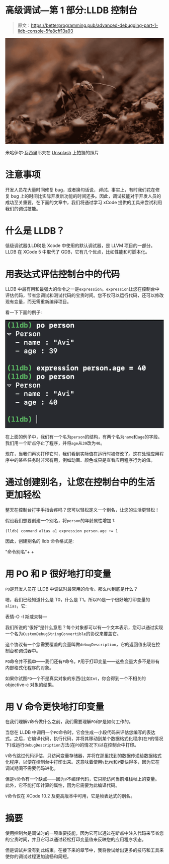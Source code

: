 # 高级调试—第 1 部分:LLDB 控制台

> 原文：<https://betterprogramming.pub/advanced-debugging-part-1-lldb-console-5fe8cff13a93>

![](img/cfed13f017784e5e95ee694461590113.png)

米哈伊尔·瓦西里耶夫在 [Unsplash](https://unsplash.com/photos/Vf1JrKMUS0Q) 上拍摄的照片

# **注意事项**

开发人员花大量时间修复 bug，或者换句话说，*调试*。事实上，有时我们花在修复 bug 上的时间比实际开发新功能的时间还多。因此，调试技能对于开发人员的成功至关重要，在下面的文章中，我们将通过学习 xCode 提供的工具来尝试利用我们的调试技能。

# **什么是 LLDB？**

低级调试器(LLDB)是 Xcode 中使用的默认调试器，是 LLVM 项目的一部分。LLDB 在 XCode 5 中取代了 GDB，它有几个优点，比如性能和可脚本化。

# **用表达式**评估控制台中的代码

LLDB 中最有用和最强大的命令之一是`expression`。`expression`让您在控制台中评估代码，节省您调试和测试代码的宝贵时间。您不仅可以运行代码，还可以修改现有变量，而无需重新编译项目。

看一下下面的例子:

![](img/527d3500a14f0cb29dd508108c2e8604.png)

在上面的例子中，我们有一个名为`person`的结构，有两个名为`name`和`age`的字段。我们用一个断点停止了程序，并将`age`从`39`改为`40`。

现在，当我们再次打印它时，我们看到实际值在运行时被修改了。这在处理应用程序中的某些任务时非常有用，例如动画、颜色或只是查看应用程序行为的值。

# **通过创建别名**，让您在控制台中的生活更加轻松

整天在控制台打字手指会疼吗？您可以轻松定义一个别名，让您的生活更轻松！

假设我们想要创建一个别名，将`person`的年龄属性增加 1:

`(lldb) command alias a1 expression person.age += 1`

因此，创建别名的 lldb 命令格式是:

"命令别名"+ <name of="" alias="">+</name>

# **用 PO 和 P 很好地打印变量**

`PO`是开发人员在 LLDB 中调试时最常用的命令。那么`PO`到底是什么？

嗯，我们已经知道什么是 T0，什么是 T1。所以`PO`是一个很好地打印变量的`alias`，它:

表情-O -l 斯威夫特—<name of="" variable=""></name>

我们所说的“很好”是什么意思？每个对象都可以有一个文本表示，您可以通过实现一个名为`CustomDebugStringConvertible`的协议来覆盖它。

这个协议有一个您需要覆盖的变量叫做`debugDescription`，它的返回值出现在控制台和调试器中。

`PO`命令并不孤单——我们还有`P`命令。`P`用于打印变量——这些变量大多不是带有内部格式化程序的对象。

如果你试图`PO`一个不是真实对象的东西(比如`Int`，你会得到一个不相关的 objective-c 对象的结果。

# **用 V 命令更快地打印变量**

在我们理解`V`命令做什么之前，我们需要理解`PO`和`P`是如何工作的。

当您在 LLDB 中调用一个`PO`命令时，它会生成一小段代码来评估您编写的表达式。之后，它编译代码，执行代码，并将其移动到某个数据格式化程序(在`P`的情况下)或运行`debugDescription`方法(在`PO`的情况下)以在控制台中打印。

`V`命令跳过代码评估，只访问变量存储器，并将在那里找到的数据传递给数据格式化程序，以便在控制台中打印出来。这意味着使用`V`比`PO`和`P`要快得多，因为它在调试期间不需要代码进化。

但是`V`命令有一个缺点——因为`V`不编译代码，它只能访问当前堆栈帧上的变量。此外，它不能打印计算的属性，因为它需要为此编译代码。

`V`命令仅在 XCode 10.2 及更高版本中可用，它是帧表达式的别名。

# 摘要

使用控制台是调试时的一项重要技能，因为它可以通过在断点中注入代码来节省您的宝贵时间，并且它可以通过轻松打印变量值来反映您的应用程序状态。

但是调试并没有到此结束。在接下来的章节中，我将尝试给出更多的技巧和工具来使你的调试过程更加流畅和简短。